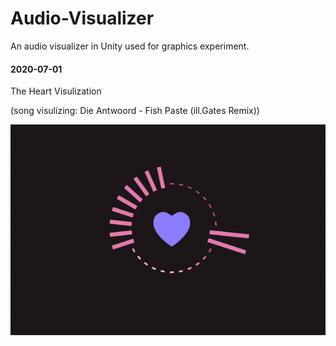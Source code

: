 # Audio-Visualizer
An audio visualizer in Unity used for graphics experiment.

#### 2020-07-01

The Heart Visulization 

(song visulizing: Die Antwoord - Fish Paste (ill.Gates Remix))

![version-20200701](Images/audio_visualizer_20200701.gif)
